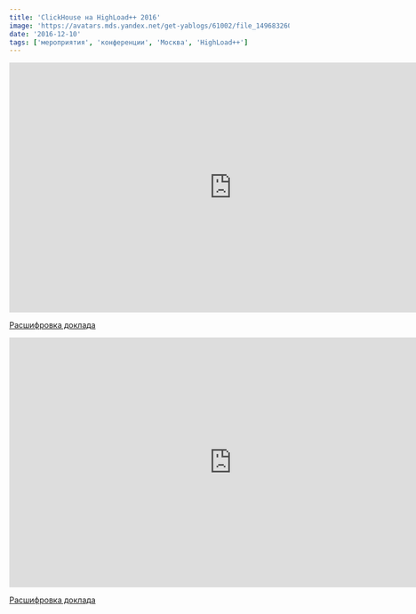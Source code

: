 ```yaml
---
title: 'ClickHouse на HighLoad++ 2016'
image: 'https://avatars.mds.yandex.net/get-yablogs/61002/file_1496832605496/orig'
date: '2016-12-10'
tags: ['мероприятия', 'конференции', 'Москва', 'HighLoad++']
---
```


<iframe class="d-block mx-auto" width="800" height="450" src="https://www.youtube.com/embed/TAiCXHgZn50" frameborder="0" allow="accelerometer; autoplay; encrypted-media; gyroscope; picture-in-picture" allowfullscreen></iframe>

[Расшифровка доклада](https://habrahabr.ru/post/322724/)

<iframe class="d-block mx-auto" width="800" height="450" src="https://www.youtube.com/embed/tf38TPvwjJ4" frameborder="0" allow="accelerometer; autoplay; encrypted-media; gyroscope; picture-in-picture" allowfullscreen></iframe>

[Расшифровка доклада](https://habrahabr.ru/post/322620/)

